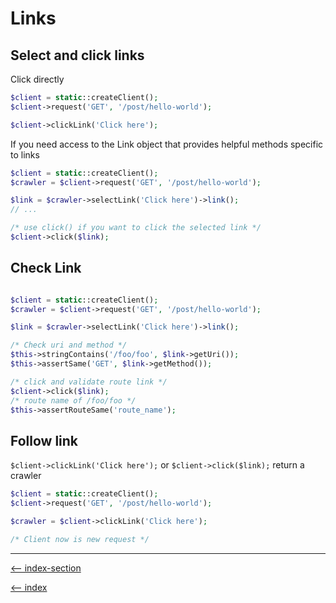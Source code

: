 # Links

## Select and click links

Click directly

```php
$client = static::createClient();
$client->request('GET', '/post/hello-world');

$client->clickLink('Click here');
```

If you need access to the Link object that provides helpful methods specific to links

```php
$client = static::createClient();
$crawler = $client->request('GET', '/post/hello-world');

$link = $crawler->selectLink('Click here')->link();
// ...

/* use click() if you want to click the selected link */
$client->click($link);
```

## Check Link

```php

$client = static::createClient();
$crawler = $client->request('GET', '/post/hello-world');

$link = $crawler->selectLink('Click here')->link();

/* Check uri and method */
$this->stringContains('/foo/foo', $link->getUri());
$this->assertSame('GET', $link->getMethod());

/* click and validate route link */
$client->click($link);
/* route name of /foo/foo */
$this->assertRouteSame('route_name');

```

## Follow link

`$client->clickLink('Click here');` or `$client->click($link);` return a crawler

```php
$client = static::createClient();
$client->request('GET', '/post/hello-world');

$crawler = $client->clickLink('Click here');

/* Client now is new request */
```

---

[<-- index-section](/testing/index.md)

[<-- index](/README.md)


